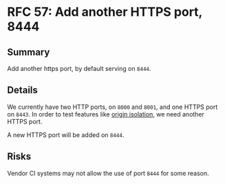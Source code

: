 # RFC 57: Add another HTTPS port, 8444

## Summary

Add another https port, by default serving on `8444`.

## Details

We currently have two HTTP ports, on `8000` and `8001`, and one HTTPS port on `8443`. In order to test features like [origin isolation](https://github.com/WICG/origin-isolation), we need another HTTPS port.

A new HTTPS port will be added on `8444`.

## Risks

Vendor CI systems may not allow the use of port `8444` for some reason.
